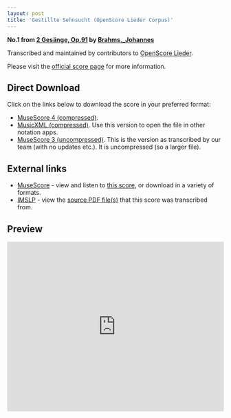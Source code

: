 ```yaml
---
layout: post
title: 'Gestillte Sehnsucht (OpenScore Lieder Corpus)'
---
```


__No.1 from [2 Gesänge, Op.91](https://fourscoreandmore.org/openscore/lieder/Brahms,_Johannes/2_Ges%C3%A4nge,_Op.91/) by [Brahms,_Johannes](https://fourscoreandmore.org/openscore/lieder/Brahms,_Johannes)__

Transcribed and maintained by contributors to [OpenScore Lieder].

Please visit the [official score page] for more information.

[official score page]: https://musescore.com/openscore-lieder-corpus/scores/6302395
[OpenScore Lieder]: https://musescore.com/openscore-lieder-corpus

## Direct Download

Click on the links below to download the score in your preferred format:
- [MuseScore 4 (compressed)](https://fourscoreandmore.org/openscore/lieder/Brahms,_Johannes/2_Ges%C3%A4nge,_Op.91/1_Gestillte_Sehnsucht.mscz).
- [MusicXML (compressed)](https://fourscoreandmore.org/openscore/lieder/Brahms,_Johannes/2_Ges%C3%A4nge,_Op.91/1_Gestillte_Sehnsucht.mxl). Use this version to open the file in other notation apps.
- [MuseScore 3 (uncompressed)](https://raw.githubusercontent.com/OpenScore/Lieder/refs/heads/main/scores/Brahms,_Johannes/2_Ges%C3%A4nge,_Op.91/1_Gestillte_Sehnsucht/lc6302395.mscx). This is the version as transcribed by our team (with no updates etc.). It is uncompressed (so a larger file).

## External links

- [MuseScore] - view and listen to [this score][MuseScore], or download in a variety of formats.
- [IMSLP] - view the [source PDF file(s)][IMSLP] that this score was transcribed from.

[MuseScore]: https://musescore.com/score/6302395
[IMSLP]: https://imslp.org/wiki/Special:ReverseLookup/77665

## Preview

<iframe width="100%" height="394" src="https://musescore.com/openscore-lieder-corpus/scores/6302395/embed" frameborder="0" allowfullscreen allow="autoplay; fullscreen"></iframe>
